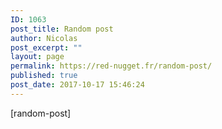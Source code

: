 ```yaml
---
ID: 1063
post_title: Random post
author: Nicolas
post_excerpt: ""
layout: page
permalink: https://red-nugget.fr/random-post/
published: true
post_date: 2017-10-17 15:46:24
---
```

[random-post]